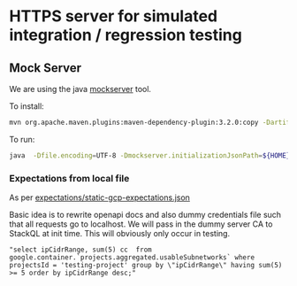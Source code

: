 

# HTTPS server for simulated integration / regression testing

## Mock Server

We are using the java [mockserver](https://www.mock-server.com/) tool.

To install:

```bash
mvn org.apache.maven.plugins:maven-dependency-plugin:3.2.0:copy -Dartifact=org.mock-server:mockserver-netty:5.12.0:jar:shaded -DoutputDirectory=${HOME}/stackql/stackql-devel/test/downloads -DdestFileName=mockserver-netty.jar -DoverWrite=true
```

To run:

```bash
java  -Dfile.encoding=UTF-8 -Dmockserver.initializationJsonPath=${HOME}/stackql/stackql-devel/test/mockserver/expectations/static-gcp-expectations.json -jar /usr/local/lib/mockserver/mockserver-netty-jar-with-dependencies.jar  -serverPort 1080 -logLevel INFO
```

### Expectations from local file

As per [expectations/static-gcp-expectations.json](/test/server/expectations/static-gcp-expectations.json)


Basic idea is to rewrite openapi docs and also dummy credentials file such that 
all requests go to localhost.  We will pass in the dummy server CA to StackQL at init time.
This will obviously only occur in testing.

```
"select ipCidrRange, sum(5) cc  from  google.container.`projects.aggregated.usableSubnetworks` where projectsId = 'testing-project' group by \"ipCidrRange\" having sum(5) >= 5 order by ipCidrRange desc;"
```